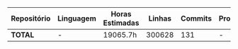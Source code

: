 | Repositório | Linguagem | Horas Estimadas | Linhas | Commits | Produtividade |
|-------------|-----------|-----------------|--------|---------|---------------|
| **TOTAL** | - | 19065.7h | 300628 | 131 | - |
